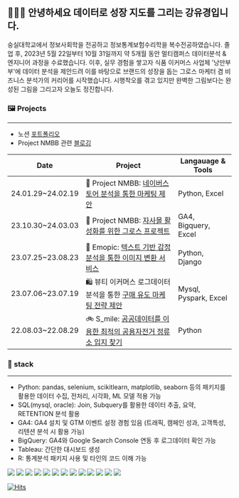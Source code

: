 ## 👩🏻‍🎨 안녕하세요 데이터로 성장 지도를 그리는 강유경입니다.
숭실대학교에서 정보사회학을 전공하고 정보통계보험수리학을 복수전공하였습니다.
졸업 후, 2023년 5월 22일부터 10월 31일까지 약 5개월 동안 멀티캠퍼스 데이터분석 & 엔지니어 과정을 수료했습니다. 
이후, 실무 경험을 쌓고자 식품 이커머스 사업체 '낭만부부'에 데이터 분석을 제안드려 이를 바탕으로 브랜드의 성장을 돕는 그로스 마케터 겸 비즈니스 분석가의 커리어를 시작했습니다.
시행착오를 겪고 있지만 완벽한 그림보다는 완성된 그림을 그리고자 오늘도 정진합니다.


### 🖼️ Projects
---
- 노션 [포트폴리오](https://www.notion.so/s-Portfolio-a1cfb21801e94a638b1614be7ad89487)
- Project NMBB 관련 [블로깅](https://luluofgang.tistory.com/category/main%20projects/NMBB)

| Date | Project | Langauage & Tools |
| --- | --- | --- |
| 24.01.29~24.02.19| 🍡 Project NMBB: [네이버스토어 분석을 통한 마케팅 제안](https://github.com/KYK0328/nmbb) | Python, Excel |
| 23.10.30~24.03.03| 🍡 Project NMBB: [자사몰 활성화를 위한 그로스 프로젝트](https://www.notion.so/NMBB-1-7b0681d6bb5c4a7aa9de6619d3225124) | GA4, Bigquery, Excel |
| 23.07.25~23.08.23 | 🤪 Emopic: [텍스트 기반 감정분석을 통한 이미지 변환 서비스](https://github.com/KYK0328/emopic) | Python, Django |
| 23.07.06~23.07.19 | 🛍️ 뷰티 이커머스 로그데이터 분석을 통한 [구매 유도 마케팅 전략 제안](https://github.com/KYK0328/ecommerce) | Mysql, Pyspark, Excel |
| 22.08.03~22.08.29 | 🚲 S_mile: [공공데이터를 이용한 최적의 공용자전거 정류소 입지 찾기](https://github.com/KYK0328/public_bike) | Python |

### 🎨 stack
---
- Python: pandas, selenium, scikitlearn, matplotlib, seaborn 등의 패키지를 활용한 데이터 수집, 전처리, 시각화, ML 모델 적용 가능
- SQL(mysql, oracle): Join, Subquery를 활용한 데이터 추출, 요약, RETENTION 분석 활용
- GA4: GA4 설치 및 GTM 이벤트 설정 경험 있음 (트래픽, 캠페인 성과, 고객특성, 리텐션 분석 시 활용 가능)
- BigQuery: GA4와  Google Search Console 연동 후 로그데이터 확인 가능
- Tableau: 간단한 대시보드 생성
- R: 통계분석 패키지 사용 및 타인의 코드 이해 가능


<img src="https://img.shields.io/badge/Python-3776AB?style=for-the-badge&logo=Python&logoColor=white"> <img src="https://img.shields.io/badge/pandas-150458?style=for-the-badge&logo=pandas&logoColor=white"> <img src="https://img.shields.io/badge/selenium-43B02A?style=for-the-badge&logo=selenium&logoColor=white"> <img src="https://img.shields.io/badge/scikitlearn-F7931E?style=for-the-badge&logo=scikitlearn&logoColor=white"> <img src="https://img.shields.io/badge/django-092E20?style=for-the-badge&logo=django&logoColor=white">
<img src="https://img.shields.io/badge/R-276DC3?style=for-the-badge&logo=R&logoColor=white"> <img src="https://img.shields.io/badge/mysql-4479A1?style=for-the-badge&logo=mysql&logoColor=white">
<img src="https://img.shields.io/badge/googlebigquery-669DF6?style=for-the-badge&logo=googlebigquery&logoColor=white"> <img src="https://img.shields.io/badge/googleanalytics-E37400?style=for-the-badge&logo=googleanalytics&logoColor=white"> <img src="https://img.shields.io/badge/googlesearchconsole-458CF5?style=for-the-badge&logo=googlesearchconsole&logoColor=white"> <img src="https://img.shields.io/badge/googlecolab-F9AB00?style=for-the-badge&logo=googlecolab&logoColor=white"> <img src="https://img.shields.io/badge/googletagmanager-246FDB?style=for-the-badge&logo=googletagmanager&logoColor=white"> <img src="https://img.shields.io/badge/tableau-E97627?style=for-the-badge&logo=tableau&logoColor=white">


[![Hits](https://hits.seeyoufarm.com/api/count/incr/badge.svg?url=https%3A%2F%2Fgithub.com%2FKYK0328&count_bg=%2379C83D&title_bg=%23555555&icon=&icon_color=%23E7E7E7&title=visits&edge_flat=false)](https://hits.seeyoufarm.com)
